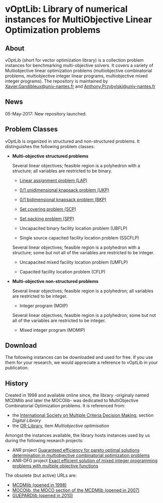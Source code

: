 # vOptLib: Library of numerical instances for MultiObjective Linear Optimization problems
	
## About 
vOptLib (short for vector optimization library) is a collection problem instances for benchmarking multi-objective solvers.
It covers a variety of Multiobjective linear optimization problems (multiobjective combinatorial problems, multiobjective integer linear programs, multiobjective mixed integer programs).
The repository is maintained by Xavier.Gandibleux@univ-nantes.fr and Anthony.Przybylski@univ-nantes.fr

## News
05-May-2017: New repository launched.
 

## Problem Classes
vOptLib is organized in structured and non-structured problems.
It distinguishes the following problem classes:

+ **Multi-objective structured problems**

    Several linear objectives; feasible region is a polyhedron with a structure; all variables are restricted to be binary.

    - [Linear assignment problem (LAP)](LAP/readme.md) 

    - [0/1 unidimensional knapsack problem (UKP)](UKP/readme.md)     

    - [0/1 bidimensional knapsack problem (BKP)](BKP/readme.md)  
    
    - [Set covering problem (SCP)](SCP/readme.md)    
    
    - [Set packing problem (SPP)](SPP/readme.md)    
    
    - Uncapacited binary facility location problem (UBFLP) 
    
    - Single source capacited facility location problem (SSCFLP)
    
    Several linear objectives; feasible region is a polyhedron with a structure; some but not all of the variables are restricted to be integer.        

    - Uncapacited mixed facility location problem (UMFLP) 
    
    - Capacited facility location problem (CFLP)  


+ **Multi-objective non-structured problems**

    Several linear objectives; feasible region is a polyhedron; all variables are restricted to be integer.
    
    - Integer program (MOIP) 
    
    Several linear objectives; feasible region is a polyhedron; some but not all of the variables are restricted to be integer.

    - Mixed integer program (MOMIP)
    

## Download
The following instances can be downloaded and used for free. 
If you use them for your research, we would appreciate a reference to vOptLib in your publication. 


## History
Created in 1998 and available online since, the library -originaly named MCDMlib and later the MOCOlib- was dedicated to MultiObjective Combinatorial Optimization problems. 
It is referenced from: 
+ the [International Society on Multiple Criteria Decision Making](http://www.mcdmsociety.org/), section *Digital Library*
+ the [OR-Library](http://people.brunel.ac.uk/~mastjjb/jeb/info.html), item *Multiobjective optimisation*

Amongst the instances available, the library hosts instances used by us during the following research projects:
+ ANR project [Guaranteed efficiency for pareto optimal solutions determination in multiobjective combinatorial optimization problems](http://guepard.lip6.fr/)
+ ANR-DFG project [Exact efficient solution of mixed integer programming problems with multiple objective functions](https://voptproject.wordpress.com/)

The obsolete (but active) URLs are:
+ [MCDMlib (opened in 1998)](http://web.archive.org/web/20061205225020/http://www.univ-valenciennes.fr:80/ROAD/MCDM/)
+ [MOCOlib, the MOCO section of the MCDMlib (opened in 2007)](http://xgandibleux.free.fr/MOCOlib/index.html)
+ [GUEPARDlib (opened in 2010)](http://guepard.lip6.fr/Main/GuepardLib)

